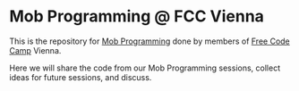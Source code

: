 # Mob Programming @ FCC Vienna
This is the repository for [Mob Programming](https://en.wikipedia.org/wiki/Mob_programming) done by members of [Free Code Camp](https://www.freecodecamp.com/) Vienna.

Here we will share the code from our Mob Programming sessions, collect ideas for future sessions, and discuss.
